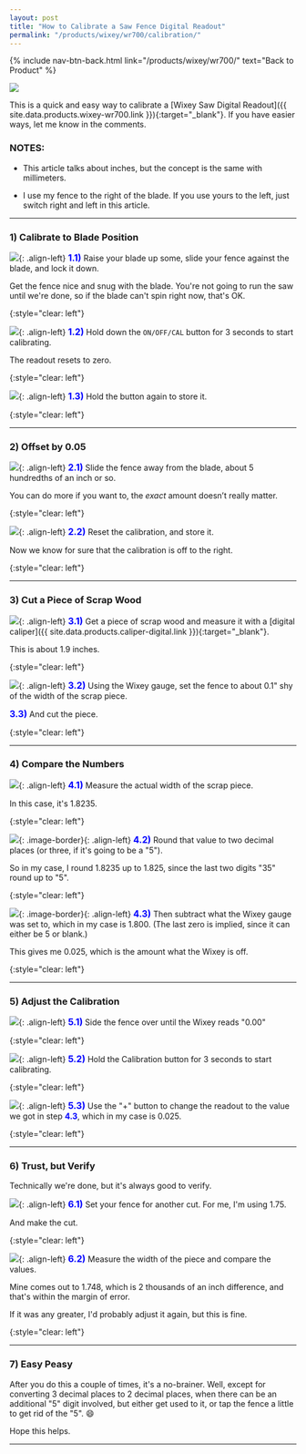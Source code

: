 ```yaml
---
layout: post
title: "How to Calibrate a Saw Fence Digital Readout"
permalink: "/products/wixey/wr700/calibration/"
---
```

{% include nav-btn-back.html link="/products/wixey/wr700/" text="Back to Product" %}

![](/products/wixey/wr700/calibration/2019-07-27.1.01.jpg)

This is a quick and easy way to calibrate a [Wixey Saw Digital Readout]({{ site.data.products.wixey-wr700.link }}){:target="_blank"}. If you have easier ways, let me know in the comments.

### NOTES:

* This article talks about inches, but the concept is the same with millimeters.

* I use my fence to the right of the blade. If you use yours to the left, just switch right and left in this article.

<p></p><hr class="hr-thick"><p></p>

### 1) Calibrate to Blade Position

![](/products/wixey/wr700/calibration/2019-07-27.1.02.jpg){: .align-left}
<span style="color:blue; font-size: 1.125em;">**1.1)**</span> Raise your blade up some, slide your fence against the blade, and lock it down.

Get the fence nice and snug with the blade. You're not going to run the saw until we're done, so if the blade can't spin right now, that's OK.

{:style="clear: left"}

![](/products/wixey/wr700/calibration/2019-07-27.1.03.jpg){: .align-left}
<span style="color:blue; font-size: 1.125em;">**1.2)**</span> Hold down the `ON/OFF/CAL` button for 3 seconds to start calibrating.

The readout resets to zero.

{:style="clear: left"}

![](/products/wixey/wr700/calibration/2019-07-27.1.04.jpg){: .align-left}
<span style="color:blue; font-size: 1.125em;">**1.3)**</span> Hold the button again to store it.

{:style="clear: left"}

<p></p><hr class="hr-thick"><p></p>

### 2) Offset by 0.05

![](/products/wixey/wr700/calibration/2019-07-27.1.05.jpg){: .align-left}
<span style="color:blue; font-size: 1.125em;">**2.1)**</span> Slide the fence away from the blade, about 5 hundredths of an inch or so.

You can do more if you want to, the *exact* amount doesn’t really matter.

{:style="clear: left"}

![](/products/wixey/wr700/calibration/2019-07-27.1.06.jpg){: .align-left}
<span style="color:blue; font-size: 1.125em;">**2.2)**</span> Reset the calibration, and store it.

Now we know for sure that the calibration is off to the right.

{:style="clear: left"}

<p></p><hr class="hr-thick"><p></p>

### 3) Cut a Piece of Scrap Wood

![](/products/wixey/wr700/calibration/2019-07-27.1.07.jpg){: .align-left}
<span style="color:blue; font-size: 1.125em;">**3.1)**</span> Get a piece of scrap wood and measure it with a [digital caliper]({{ site.data.products.caliper-digital.link }}){:target="_blank"}.

This is about 1.9 inches.

{:style="clear: left"}

![](/products/wixey/wr700/calibration/2019-07-27.1.08.jpg){: .align-left}
<span style="color:blue; font-size: 1.125em;">**3.2)**</span> Using the Wixey gauge, set the fence to about 0.1" shy of the width of the scrap piece.

<span style="color:blue; font-size: 1.125em;">**3.3)**</span> And cut the piece.

{:style="clear: left"}

<p></p><hr class="hr-thick"><p></p>

### 4) Compare the Numbers

![](/products/wixey/wr700/calibration/2019-07-27.1.09.jpg){: .align-left}
<span style="color:blue; font-size: 1.125em;">**4.1)**</span> Measure the actual width of the scrap piece.

In this case, it's 1.8235.

{:style="clear: left"}

![](/products/wixey/wr700/calibration/2019-07-27.1.10.jpg){: .image-border}{: .align-left}
<span style="color:blue; font-size: 1.125em;">**4.2)**</span> Round that value to two decimal places (or three, if it's going to be a "5").

So in my case, I round 1.8235 up to 1.825, since the last two digits "35" round up to "5".

{:style="clear: left"}

![](/products/wixey/wr700/calibration/2019-07-27.1.11.jpg){: .image-border}{: .align-left}
<span style="color:blue; font-size: 1.125em;">**4.3)**</span> Then subtract what the Wixey gauge was set to, which in my case is 1.800. (The last zero is implied, since it can either be 5 or blank.)

This gives me 0.025, which is the amount what the Wixey is off.

{:style="clear: left"}

<p></p><hr class="hr-thick"><p></p>

### 5) Adjust the Calibration

![](/products/wixey/wr700/calibration/2019-07-27.1.12.jpg){: .align-left}
<span style="color:blue; font-size: 1.125em;">**5.1)**</span> Side the fence over until the Wixey reads "0.00"

{:style="clear: left"}

![](/products/wixey/wr700/calibration/2019-07-27.1.13.jpg){: .align-left}
<span style="color:blue; font-size: 1.125em;">**5.2)**</span> Hold the Calibration button for 3 seconds to start calibrating.

{:style="clear: left"}

![](/products/wixey/wr700/calibration/2019-07-27.1.14.jpg){: .align-left}
<span style="color:blue; font-size: 1.125em;">**5.3)**</span> Use the "+" button to change the readout to the value we got in step <span style="color:blue">**4.3**</span>, which in my case is 0.025.

{:style="clear: left"}

<p></p><hr class="hr-thick"><p></p>

### 6) Trust, but Verify

Technically we're done, but it's always good to verify.

![](/products/wixey/wr700/calibration/2019-07-27.1.15.jpg){: .align-left}
<span style="color:blue; font-size: 1.125em;">**6.1)**</span> Set your fence for another cut. For me, I'm using 1.75.

And make the cut.

{:style="clear: left"}

![](/products/wixey/wr700/calibration/2019-07-27.1.16.jpg){: .align-left}
<span style="color:blue; font-size: 1.125em;">**6.2)**</span> Measure the width of the piece and compare the values.

Mine comes out to 1.748, which is 2 thousands of an inch difference, and that's within the margin of error.

If it was any greater, I'd probably adjust it again, but this is fine.

{:style="clear: left"}

<p></p><hr class="hr-thick"><p></p>

### 7) Easy Peasy

After you do this a couple of times, it's a no-brainer. Well, except for converting 3 decimal places to 2 decimal places, when there can be an additional "5" digit involved, but either get used to it, or tap the fence a little to get rid of the "5". 😄

Hope this helps.

<p></p><hr class="hr-thick"><p></p>

